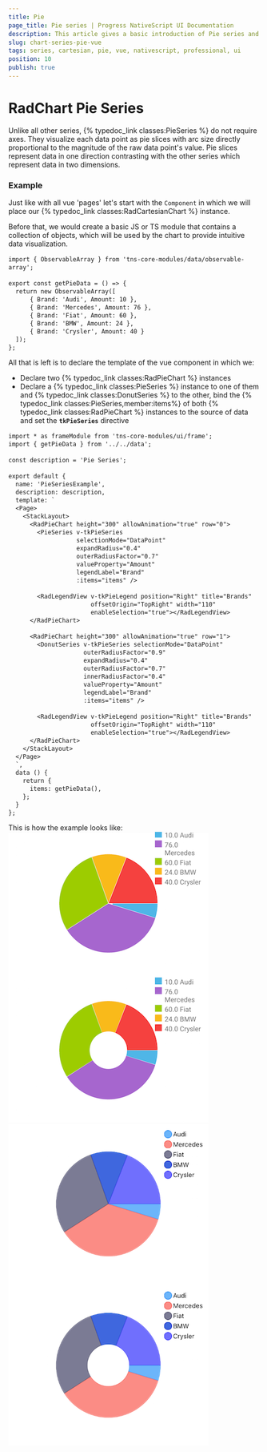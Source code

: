 ```yaml
---
title: Pie
page_title: Pie series | Progress NativeScript UI Documentation
description: This article gives a basic introduction of Pie series and continues with a sample scenario of how Pie series are used.
slug: chart-series-pie-vue
tags: series, cartesian, pie, vue, nativescript, professional, ui
position: 10
publish: true
---
```


# RadChart Pie Series
Unlike all other series, {% typedoc_link classes:PieSeries %} do not require axes. They visualize each data point as pie slices with arc size directly proportional to the magnitude of the raw data point's value. Pie slices represent data in one direction contrasting with the other series which represent data in two dimensions.

### Example
Just like with all vue 'pages' let's start with the `Component` in which we will place our {% typedoc_link classes:RadCartesianChart %} instance.

Before that, we would create a basic JS or TS module that contains a collection of objects, which will be used by the chart to provide intuitive data visualization.

```
import { ObservableArray } from 'tns-core-modules/data/observable-array';

export const getPieData = () => {
  return new ObservableArray([
      { Brand: 'Audi', Amount: 10 },
      { Brand: 'Mercedes', Amount: 76 },
      { Brand: 'Fiat', Amount: 60 },
      { Brand: 'BMW', Amount: 24 },
      { Brand: 'Crysler', Amount: 40 }
  ]);
};
```

All that is left is to declare the template of the vue component in which we:

- Declare two {% typedoc_link classes:RadPieChart %} instances
- Declare a {% typedoc_link classes:PieSeries %} instance to one of them and {% typedoc_link classes:DonutSeries %} to the other, bind the {% typedoc_link classes:PieSeries,member:items%} of both {% typedoc_link classes:RadPieChart %} instances to the source of data and set the **`tkPieSeries`** directive

```
import * as frameModule from 'tns-core-modules/ui/frame';
import { getPieData } from '../../data';

const description = 'Pie Series';

export default {
  name: 'PieSeriesExample',
  description: description,
  template: `
  <Page>
    <StackLayout>
      <RadPieChart height="300" allowAnimation="true" row="0">
        <PieSeries v-tkPieSeries
                   selectionMode="DataPoint"
                   expandRadius="0.4"
                   outerRadiusFactor="0.7"
                   valueProperty="Amount"
                   legendLabel="Brand"
                   :items="items" />

        <RadLegendView v-tkPieLegend position="Right" title="Brands"
                       offsetOrigin="TopRight" width="110"
                       enableSelection="true"></RadLegendView>
      </RadPieChart>

      <RadPieChart height="300" allowAnimation="true" row="1">
        <DonutSeries v-tkPieSeries selectionMode="DataPoint"
                     outerRadiusFactor="0.9"
                     expandRadius="0.4"
                     outerRadiusFactor="0.7"
                     innerRadiusFactor="0.4"
                     valueProperty="Amount"
                     legendLabel="Brand"
                     :items="items" />

        <RadLegendView v-tkPieLegend position="Right" title="Brands"
                       offsetOrigin="TopRight" width="110"
                       enableSelection="true"></RadLegendView>
      </RadPieChart>
    </StackLayout>
  </Page>
  `,
  data () {
    return {
      items: getPieData(),
    };
  }
};
```

This is how the example looks like:
![Cartesian chart: Pie series](images/pie_series_android.png "Pie series on Android.") ![Cartesian chart: Pie series](images/pie_series_ios.png "Pie series on iOS.")
